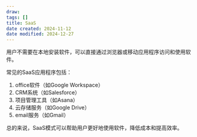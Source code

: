 ```yaml
---
draw:
tags: []
title: SaaS
date created: 2024-11-12
date modified: 2024-12-27
---
```


用户不需要在本地安装软件，可以直接通过浏览器或移动应用程序访问和使用软件。

常见的SaaS应用程序包括：

1. office软件（如Google Workspace）
2. CRM系统（如Salesforce）
3. 项目管理工具（如Asana）
4. 云存储服务（如Google Drive）
5. email服务（如Gmail）

总的来说，SaaS模式可以帮助用户更好地使用软件，降低成本和提高效率。
